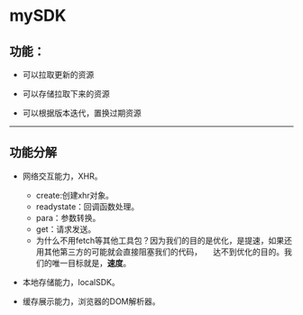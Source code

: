 # mySDK

## 功能：

- 可以拉取更新的资源

- 可以存储拉取下来的资源

- 可以根据版本迭代，置换过期资源

- - -
## 功能分解

- 网络交互能力，XHR。

    - create:创建xhr对象。
    - readystate：回调函数处理。
    - para：参数转换。
    - get：请求发送。
    - 为什么不用fetch等其他工具包？因为我们的目的是优化，是提速，如果还用其他第三方的可能就会直接阻塞我们的代码，
      达不到优化的目的。我们的唯一目标就是，**速度**。

- 本地存储能力，localSDK。

- 缓存展示能力，浏览器的DOM解析器。
